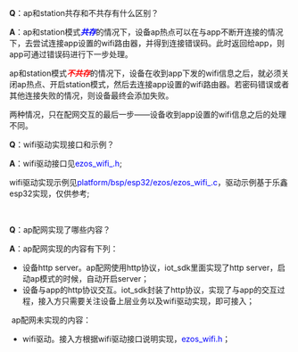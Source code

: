 **Q**：ap和station共存和不共存有什么区别？

**A**：ap和station模式<font color = blue>***共存***</font>的情况下，设备ap热点可以在与app不断开连接的情况下，去尝试连接app设置的wifi路由器，并得到连接错误码。此时返回给app，则app可通过错误码进行下一步处理。

​      ap和station模式<font color=red>***不共存***</font>的情况下，设备在收到app下发的wifi信息之后，就必须关闭ap热点、开启station模式，然后去连接app设置的wifi路由器。若密码错误或者其他连接失败的情况，则设备最终会添加失败。

​		两种情况，只在配网交互的最后一步——设备收到app设置的wifi信息之后的处理不同。



**Q**：wifi驱动实现接口和示例？

**A**：wifi驱动接口见<font color=blue>ezos_wifi_.h</font>;

​		wifi驱动实现示例见<font color=blue>platform/bsp/esp32/ezos/ezos_wifi_.c</font>，驱动示例基于乐鑫esp32实现，仅供参考;

​        

**Q**：ap配网实现了哪些内容？

**A**：ap配网实现的内容有下列：

- 设备http server。ap配网使用http协议，iot_sdk里面实现了http server，启动ap模式的时候，自动开启server；
- 设备与app的http协议交互。iot_sdk封装了http协议，实现了与app的交互过程，接入方只需要关注设备上层业务以及wifi驱动实现，即可接入；



​     ap配网未实现的内容：

- wifi驱动。接入方根据wifi驱动接口说明实现，<font color=blue>ezos_wifi.h</font>；

​        

